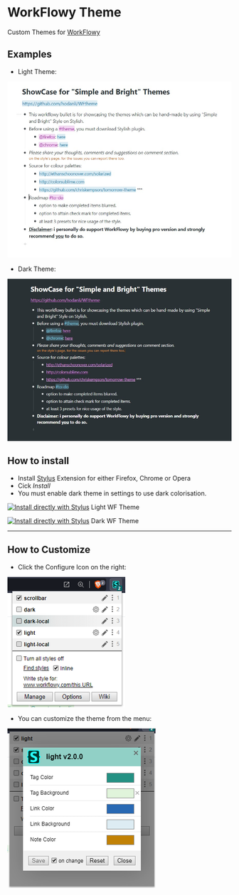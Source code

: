 # WorkFlowy Theme

Custom Themes for [WorkFlowy](https://workflowy.com/)

## Examples

* Light Theme:

![Screenshot 1](https://raw.githubusercontent.com/hodanli/WFtheme/main/screenshots/light.jpeg)

* Dark Theme:

![Screenshot 2](https://raw.githubusercontent.com/hodanli/WFtheme/main/screenshots/dark.jpeg)


## How to install

* Install [Stylus](https://add0n.com/stylus.html) Extension for either Firefox, Chrome or Opera
* Cick *Install*
* You must enable dark theme in settings to use dark colorisation.

[![Install directly with Stylus](https://img.shields.io/badge/Install%20directly%20with-Stylus-00adad.svg)](https://raw.githubusercontent.com/hodanli/WFtheme/main/light.user.css) Light WF Theme

[![Install directly with Stylus](https://img.shields.io/badge/Install%20directly%20with-Stylus-00adad.svg)](https://raw.githubusercontent.com/hodanli/WFtheme/main/dark.user.css) Dark WF Theme



---
## How to Customize

* Click the Configure Icon on the right:

![Screenshot 3](https://raw.githubusercontent.com/hodanli/WFtheme/main/screenshots/menu.png)

* You can customize the theme from the menu:

![Screenshot 4](https://raw.githubusercontent.com/hodanli/WFtheme/main/screenshots/settings.png)
